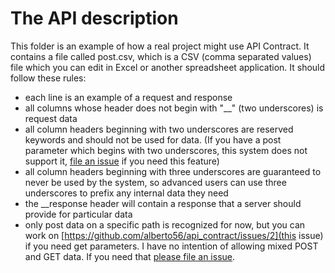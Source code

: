 The API description
===================

This folder is an example of how a real project might use API Contract. It contains a file called post.csv, which is a CSV (comma separated values) file which you can edit in Excel or another spreadsheet application. It should follow these rules:

 * each line is an example of a request and response
 * all columns whose header does not begin with "__" (two underscores) is request data
 * all column headers beginning with two underscores are reserved keywords and should not be used for data. (If you have a post parameter which begins with two underscores, this system does not support it, [file an issue](https://github.com/alberto56/api_contract/issues/new) if you need this feature)
 * all column headers beginning with three underscores are guaranteed to never be used by the system, so advanced users can use three underscores to prefix any internal data they need
 * the __response header will contain a response that a server should provide for particular data
 * only post data on a specific path is recognized for now, but you can work on [https://github.com/alberto56/api_contract/issues/2](this issue) if you need get parameters. I have no intention of allowing mixed POST and GET data. If you need that [please file an issue](https://github.com/alberto56/api_contract/issues/new).
